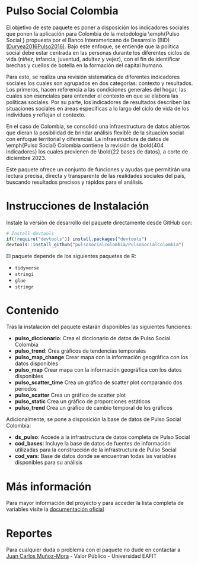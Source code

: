 # Pulso Social Colombia

El objetivo de este paquete es poner a disposición los indicadores sociales que ponen la aplicación para Colombia de la metodología \emph{Pulso Social } propuesta por el Banco Interamericano de Desarrollo (BID) [(Duryea2016Pulso2016)](https://publications.iadb.org/es/pulso-social-en-america-latina-y-el-caribe-2017-legado-familiar-rompemos-el-molde-o-repetimos). Bajo este enfoque, se entiende que la política social debe estar centrada en las personas durante los diferentes ciclos de vida (niñez, infancia, juventud, adultez y vejez), con el fin de identificar brechas y cuellos de botella en la formación del capital humano. 

Para esto, se realiza una revisión sistemática de diferentes indicadores sociales los cuales son agrupados en dos categorías: contexto y resultados. Los primeros, hacen referencia a las condiciones generales del hogar, las cuales son esenciales para entender el contexto en que se elabora las políticas sociales. Por su parte, los indicadores de resultados describen las situaciones sociales en áreas específicas a lo largo del ciclo de vida de los individuos y reflejan el contexto.

En el caso de Colombia, se consolidó una infraestructura de datos abiertos que dieran la posibilidad de brindar análisis flexible de la situación social con enfoque territorial y diferencial. La infraestructura de datos de \emph{Pulso Social} Colombia contiene la revisión de \bold{404 indicadores} los cuales provienen de \bold{22 bases de datos}, a corte de diciembre 2023. 

Este paquete ofrece un conjunto de funciones y ayudas que permitirán una lectura precisa, directa y transparente de las realidades sociales del país, buscando resultados precisos y rápidos para el análisis.

# Instrucciones de Instalación

Instale la versión de desarrollo del paquete directamente desde GitHub con:

```r
# Install devtools
if(!require("devtools")) install.packages("devtools")
devtools::install_github("pulsosocialcolombia/PulsoSocialColombia")
```

El paquete depende de los siguientes paquetes de R:

- `tidyverse`
- `stringi`
- `glue`
- `stringr`

# Contenido

Tras la instalación del paquete estarán disponibles las siguientes funciones: 

- **pulso_diccionario**: Crea el diccionario de datos de Pulso Social Colombia
- **pulso_trend**: Crea gráficos de tendencias temporales 
- **pulso_map_change** Crear mapa con la información geográfica con los datos disponibles 
- **pulso_map** Crear mapa con la información geográfica con los datos disponibles  
- **pulso_scatter_time** Crea un gráfico de scatter plot comparando dos periodos 
- **pulso_scatter** Crea un gráfico de scatter plot 
- **pulso_static** Crea un gráfico de proporciones estáticos 
- **pulso_trend** Crea un gráfico de cambio temporal de los gráficos 

Adicionalmente, se pone a disposición la base de datos de Pulso Social Colombia: 
- **ds_pulso**: Accede a la infrastructura de datos completa de Pulso Social 
- **cod_bases**: Incluye la base de datos de fuentes de información utilizadas para la construcción de la infrastructura de Pulso Social 
- **cod_vars**: Base de datos donde se encuentran todas las variables disponibles para su análisis 

# Más información

Para mayor información del proyecto y para acceder la lista completa de variables visite la [documentación oficial](https://pulsosocialcolombia.github.io/)

# Reportes

Para cualquier duda o problema con el paquete no dude en contactar a [Juan Carlos Muñoz-Mora](maito:jmunozm1@eafit.edu.co) - Valor Público - Universidad EAFIT 
